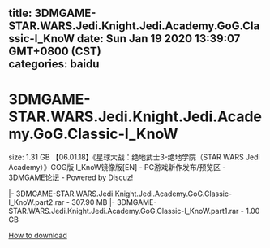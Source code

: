 
title: 3DMGAME-STAR.WARS.Jedi.Knight.Jedi.Academy.GoG.Classic-I_KnoW
date: Sun Jan 19 2020 13:39:07 GMT+0800 (CST)    
categories: baidu
---

# 3DMGAME-STAR.WARS.Jedi.Knight.Jedi.Academy.GoG.Classic-I_KnoW
size: 1.31 GB
 【06.01.18】《星球大战：绝地武士3-绝地学院（STAR WARS Jedi Academy）》GOG版 I_KnoW镜像版[EN] - PC游戏新作发布/预览区 - 3DMGAME论坛 - Powered by Discuz!
 
|- 3DMGAME-STAR.WARS.Jedi.Knight.Jedi.Academy.GoG.Classic-I_KnoW.part2.rar - 307.90 MB
|- 3DMGAME-STAR.WARS.Jedi.Knight.Jedi.Academy.GoG.Classic-I_KnoW.part1.rar - 1.00 GB

[How to download](https://bpcam.bemobtrk.com/go/2ceec3aa-1ca2-46d6-b9ff-aaa5c184517c?jno=5098)